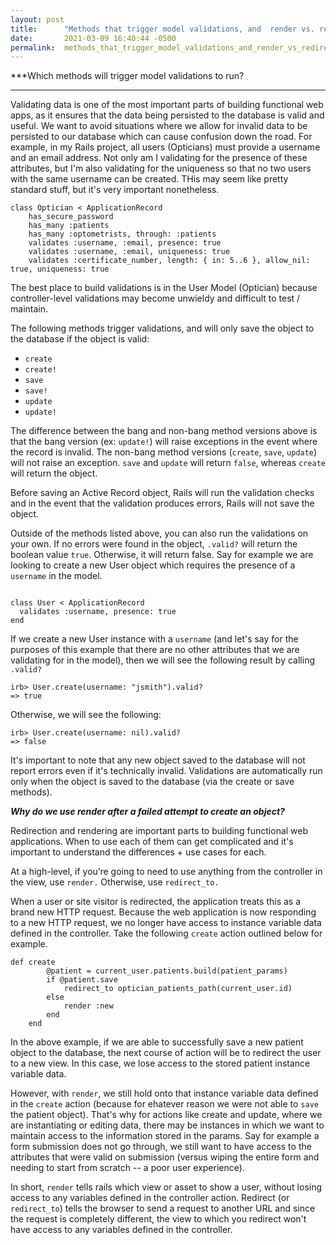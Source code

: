 ```yaml
---
layout: post
title:      "Methods that trigger model validations, and  render vs. redirect?"
date:       2021-03-09 16:40:44 -0500
permalink:  methods_that_trigger_model_validations_and_render_vs_redirect
---
```




***Which methods will trigger model validations to run?
***
Validating data is one of the most important parts of building functional web apps, as it ensures that the data being persisted to the database is valid and useful. We want to avoid situations where we allow for invalid data to be persisted to our database which can cause confusion down the road. For example, in my Rails project, all users (Opticians) must provide a username and an email address. Not only am I validating for the presence of these attributes, but I'm also validating for the uniqueness so that no two users with the same username can be created. THis may seem like pretty standard stuff, but it's very important nonetheless.

```
class Optician < ApplicationRecord
    has_secure_password
    has_many :patients
    has_many :optometrists, through: :patients
    validates :username, :email, presence: true
    validates :username, :email, uniqueness: true
    validates :certificate_number, length: { in: 5..6 }, allow_nil: true, uniqueness: true
```

The best place to build validations is in the User Model (Optician) because controller-level validations may become unwieldy and difficult to test / maintain.

The following methods trigger validations, and will only save the object to the database if the object is valid:

* `create`
* `create!`
* `save`
* `save!`
* `update`
* `update!`

The difference between the bang and non-bang method versions above is that the bang version (ex: `update!`) will raise exceptions in the event where the record is invalid. The non-bang method versions (`create`, `save`, `update`) will not raise an exception. `save` and `update` will return `false`, whereas `create` will return the object.

Before saving an Active Record object, Rails will run the validation checks and in the event that the validation produces errors, Rails will not save the object.

Outside of the methods listed above, you can also run the validations on your own. If no errors were found in the object, `.valid?` will return the boolean value `true`. Otherwise, it will return false. Say for example we are looking to create a new User object which requires the presence of a `username` in the model.
```

class User < ApplicationRecord
  validates :username, presence: true
end
```

If we create a new User instance with a `username` (and let's say for the purposes of this example that there are no other attributes that we are validating for in the model), then we will see the following result by calling `.valid?`

```
irb> User.create(username: "jsmith").valid?
=> true
```

Otherwise, we will see the following:

```
irb> User.create(username: nil).valid?
=> false
```

It's important to note that any new object saved to the database will not report errors even if it's technically invalid. Validations are automatically run only when the object is saved to the database (via the create or save methods).


***Why do we use render after a failed attempt to create an object?***


Redirection and rendering are important parts to building functional web applications. When to use each of them can get complicated and it's important to understand the differences + use cases for each.

At a high-level, if you’re going to need to use anything from the controller in the view, use `render.` Otherwise, use `redirect_to.`

When a user or site visitor is redirected, the application treats this as a brand new HTTP request. Because the web application is now responding to a new HTTP request, we no longer have access to instance variable data defined in the controller. Take the following `create` action outlined below for example.

```
def create
        @patient = current_user.patients.build(patient_params)
        if @patient.save
            redirect_to optician_patients_path(current_user.id)
        else
            render :new
        end
    end
```
	
In the above example, if we are able to successfully save a new patient object to the database, the next course of action will be to redirect the user to a new view. In this case, we lose  access to the stored patient instance variable data.

However, with `render`, we still hold onto that instance variable data defined in the `create` action (because for ehatever reason we were not able to `save` the patient object). That's why for actions like create and update, where we are instantiating or editing data, there may be instances in which we want to maintain access to the information stored in the params. Say for example a form submission does not go through, we still want to have access to the attributes that were valid on submission (versus wiping the entire form and needing to start from scratch -- a poor user experience).

In short, `render` tells rails which view or asset to show a user, without losing access to any variables defined in the controller action. Redirect (or `redirect_to`) tells the browser to send a request to another URL and since the request is completely different, the view to which you redirect won't have access to any variables defined in the controller.

